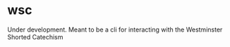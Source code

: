 wsc
=============

Under development. Meant to be a cli for interacting with the Westminster Shorted Catechism
